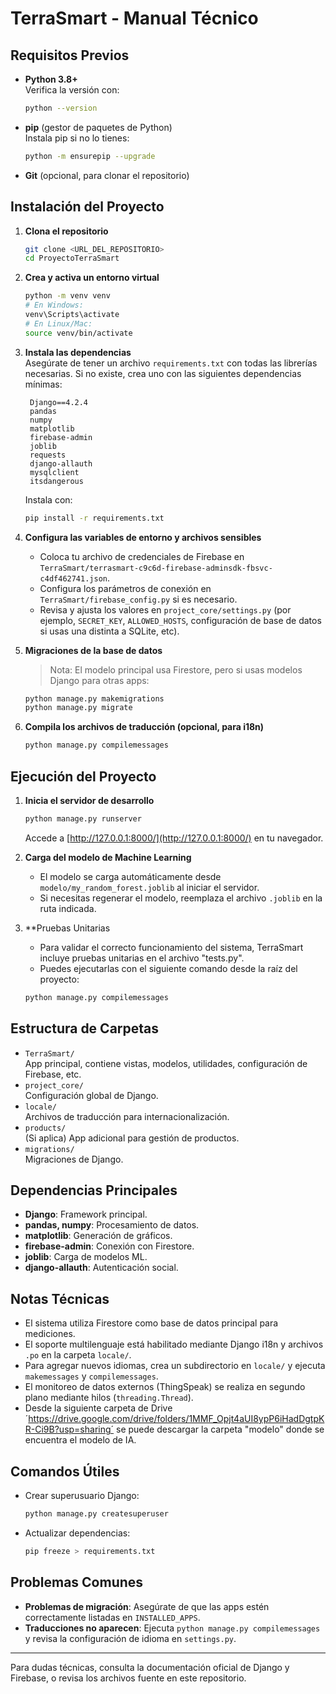 # TerraSmart - Manual Técnico

## Requisitos Previos

- **Python 3.8+**  
  Verifica la versión con:  
  ```sh
  python --version
  ```

- **pip** (gestor de paquetes de Python)  
  Instala pip si no lo tienes:  
  ```sh
  python -m ensurepip --upgrade
  ```

- **Git** (opcional, para clonar el repositorio)

## Instalación del Proyecto

1. **Clona el repositorio**  
   ```sh
   git clone <URL_DEL_REPOSITORIO>
   cd ProyectoTerraSmart
   ```

2. **Crea y activa un entorno virtual**  
   ```sh
   python -m venv venv
   # En Windows:
   venv\Scripts\activate
   # En Linux/Mac:
   source venv/bin/activate
   ```

3. **Instala las dependencias**  
   Asegúrate de tener un archivo `requirements.txt` con todas las librerías necesarias. Si no existe, crea uno con las siguientes dependencias mínimas:
   ```
    Django==4.2.4
    pandas
    numpy
    matplotlib
    firebase-admin
    joblib
    requests
    django-allauth
    mysqlclient
    itsdangerous
   
   ```
   Instala con:
   ```sh
   pip install -r requirements.txt
   ```

4. **Configura las variables de entorno y archivos sensibles**
   - Coloca tu archivo de credenciales de Firebase en `TerraSmart/terrasmart-c9c6d-firebase-adminsdk-fbsvc-c4df462741.json`.
   - Configura los parámetros de conexión en `TerraSmart/firebase_config.py` si es necesario.
   - Revisa y ajusta los valores en `project_core/settings.py` (por ejemplo, `SECRET_KEY`, `ALLOWED_HOSTS`, configuración de base de datos si usas una distinta a SQLite, etc).

5. **Migraciones de la base de datos**
   > Nota: El modelo principal usa Firestore, pero si usas modelos Django para otras apps:
   ```sh
   python manage.py makemigrations
   python manage.py migrate
   ```

6. **Compila los archivos de traducción (opcional, para i18n)**
   ```sh
   python manage.py compilemessages
   ```

## Ejecución del Proyecto

1. **Inicia el servidor de desarrollo**
   ```sh
   python manage.py runserver
   ```
   Accede a [http://127.0.0.1:8000/](http://127.0.0.1:8000/) en tu navegador.

2. **Carga del modelo de Machine Learning**
   - El modelo se carga automáticamente desde `modelo/my_random_forest.joblib` al iniciar el servidor.
   - Si necesitas regenerar el modelo, reemplaza el archivo `.joblib` en la ruta indicada.

3. **Pruebas Unitarias
   - Para validar el correcto funcionamiento del sistema,  TerraSmart incluye pruebas unitarias en el archivo "tests.py".
   - Puedes ejecutarlas con el siguiente comando desde la raíz del proyecto:
   ```sh
   python manage.py compilemessages
   ```

## Estructura de Carpetas

- `TerraSmart/`  
  App principal, contiene vistas, modelos, utilidades, configuración de Firebase, etc.
- `project_core/`  
  Configuración global de Django.
- `locale/`  
  Archivos de traducción para internacionalización.
- `products/`  
  (Si aplica) App adicional para gestión de productos.
- `migrations/`  
  Migraciones de Django.

## Dependencias Principales

- **Django**: Framework principal.
- **pandas, numpy**: Procesamiento de datos.
- **matplotlib**: Generación de gráficos.
- **firebase-admin**: Conexión con Firestore.
- **joblib**: Carga de modelos ML.
- **django-allauth**: Autenticación social.

## Notas Técnicas

- El sistema utiliza Firestore como base de datos principal para mediciones.
- El soporte multilenguaje está habilitado mediante Django i18n y archivos `.po` en la carpeta `locale/`.
- Para agregar nuevos idiomas, crea un subdirectorio en `locale/` y ejecuta `makemessages` y `compilemessages`.
- El monitoreo de datos externos (ThingSpeak) se realiza en segundo plano mediante hilos (`threading.Thread`).
- Desde la siguiente carpeta de Drive ´https://drive.google.com/drive/folders/1MMF_Opjt4aUI8ypP6iHadDgtpKR-Ci9B?usp=sharing´ se puede descargar la carpeta "modelo" donde se encuentra el modelo de IA.

## Comandos Útiles

- Crear superusuario Django:
  ```sh
  python manage.py createsuperuser
  ```
- Actualizar dependencias:
  ```sh
  pip freeze > requirements.txt
  ```

## Problemas Comunes

- **Problemas de migración**: Asegúrate de que las apps estén correctamente listadas en `INSTALLED_APPS`.
- **Traducciones no aparecen**: Ejecuta `python manage.py compilemessages` y revisa la configuración de idioma en `settings.py`.

---

Para dudas técnicas, consulta la documentación oficial de Django y Firebase, o revisa los archivos fuente en este repositorio.
